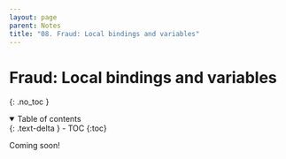 ```yaml
---
layout: page
parent: Notes
title: "08. Fraud: Local bindings and variables"
---
```


# Fraud: Local bindings and variables
{: .no_toc }

<details open markdown="block">
  <summary>
    Table of contents
  </summary>
  {: .text-delta }
- TOC
{:toc}
</details>

Coming soon!
